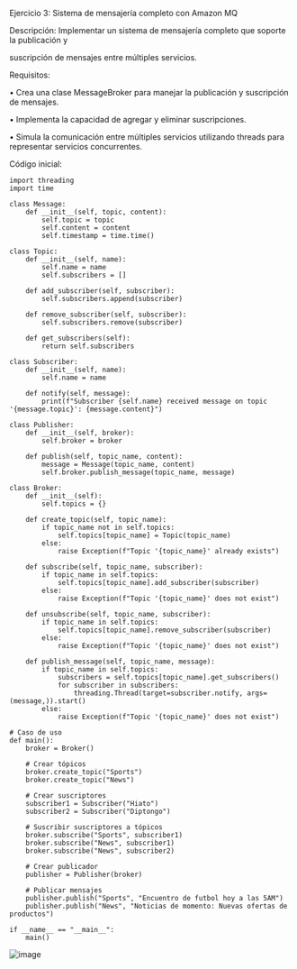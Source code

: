 Ejercicio 3: 
Sistema de mensajería completo con Amazon MQ

Descripción: Implementar un sistema de mensajería completo que soporte la publicación y 

suscripción de mensajes entre múltiples servicios.

Requisitos:

• Crea una clase MessageBroker para manejar la publicación y suscripción de mensajes.

• Implementa la capacidad de agregar y eliminar suscripciones.

• Simula la comunicación entre múltiples servicios utilizando threads para representar 
servicios concurrentes.

Código inicial:
`````
import threading
import time

class Message:
    def __init__(self, topic, content):
        self.topic = topic
        self.content = content
        self.timestamp = time.time()

class Topic:
    def __init__(self, name):
        self.name = name
        self.subscribers = []

    def add_subscriber(self, subscriber):
        self.subscribers.append(subscriber)

    def remove_subscriber(self, subscriber):
        self.subscribers.remove(subscriber)

    def get_subscribers(self):
        return self.subscribers

class Subscriber:
    def __init__(self, name):
        self.name = name

    def notify(self, message):
        print(f"Subscriber {self.name} received message on topic '{message.topic}': {message.content}")

class Publisher:
    def __init__(self, broker):
        self.broker = broker

    def publish(self, topic_name, content):
        message = Message(topic_name, content)
        self.broker.publish_message(topic_name, message)

class Broker:
    def __init__(self):
        self.topics = {}

    def create_topic(self, topic_name):
        if topic_name not in self.topics:
            self.topics[topic_name] = Topic(topic_name)
        else:
            raise Exception(f"Topic '{topic_name}' already exists")

    def subscribe(self, topic_name, subscriber):
        if topic_name in self.topics:
            self.topics[topic_name].add_subscriber(subscriber)
        else:
            raise Exception(f"Topic '{topic_name}' does not exist")

    def unsubscribe(self, topic_name, subscriber):
        if topic_name in self.topics:
            self.topics[topic_name].remove_subscriber(subscriber)
        else:
            raise Exception(f"Topic '{topic_name}' does not exist")

    def publish_message(self, topic_name, message):
        if topic_name in self.topics:
            subscribers = self.topics[topic_name].get_subscribers()
            for subscriber in subscribers:
                threading.Thread(target=subscriber.notify, args=(message,)).start()
        else:
            raise Exception(f"Topic '{topic_name}' does not exist")

# Caso de uso
def main():
    broker = Broker()

    # Crear tópicos
    broker.create_topic("Sports")
    broker.create_topic("News")

    # Crear suscriptores
    subscriber1 = Subscriber("Hiato")
    subscriber2 = Subscriber("Diptongo")

    # Suscribir suscriptores a tópicos
    broker.subscribe("Sports", subscriber1)
    broker.subscribe("News", subscriber1)
    broker.subscribe("News", subscriber2)

    # Crear publicador
    publisher = Publisher(broker)

    # Publicar mensajes
    publisher.publish("Sports", "Encuentro de futbol hoy a las 5AM")
    publisher.publish("News", "Noticias de momento: Nuevas ofertas de productos")

if __name__ == "__main__":
    main()

`````

![image](https://github.com/Fx2048/COMU_REDES/assets/131219987/7076d4f4-1504-4bd9-ac81-bf95d3bb95d3)


